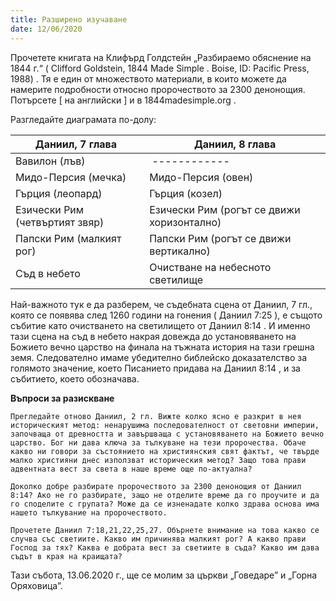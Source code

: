 ```yaml
---
title: Разширено изучаване
date: 12/06/2020
---
```


Прочетете книгата на Клифърд Голдстейн „Разбираемо обяснение на 1844 г.“ ( Clifford Goldstein, 1844 Made Simple . Boise, ID: Pacific Press, 1988) . Тя е един от множеството материали, в които можете да намерите подробности относно пророчеството за 2300 денонощия. Потърсете [ на английски ] и в 1844madesimple.org .

Разгледайте диаграмата по-долу:

|Даниил, 7 глава | Даниил, 8 глава|
|---|---|
|Вавилон (лъв) | ------------|
|Мидо-Персия (мечка) | Мидо-Персия (овен)|
|Гърция (леопард) | Гърция (козел)|
|Езически Рим (четвъртият звяр) | Езически Рим (рогът се движи хоризонтално)|
|Папски Рим (малкият рог) | Папски Рим (рогът се движи вертикално)|
|Съд в небето | Очистване на небесното светилище|

Най-важното тук е да разберем, че съдебната сцена от Даниил, 7 гл., която се появява след 1260 години на гонения ( Даниил 7:25 ), е същото събитие като очистването на светилището от Даниил 8:14 . И именно тази сцена на съд в небето накрая довежда до установяването на Божието вечно царство на финала на тъжната история на тази грешна земя. Следователно имаме убедително библейско доказателство за голямото значение, което Писанието придава на Даниил 8:14 , и за събитието, което обозначава.

**Въпроси за разискване**

`Прегледайте отново Даниил, 2 гл. Вижте колко ясно е разкрит в нея историческият метод: ненарушима последователност от световни империи, започваща от древността и завършваща с установяването на Божието вечно царство. Бог ни дава ключа за тълкуване на тези пророчества. Обаче какво ни говори за състоянието на християнския свят фактът, че твърде малко християни днес използват историческия метод? Защо това прави адвентната вест за света в наше време още по-актуална?`

`Доколко добре разбирате пророчеството за 2300 денонощия от Даниил 8:14? Ако не го разбирате, защо не отделите време да го проучите и да го споделите с групата? Може да се изненадате колко здрава основа има нашето тълкувание на пророчеството.`

`Прочетете Даниил 7:18,21,22,25,27. Обърнете внимание на това какво се случва със светиите. Какво им причинява малкият рог? А какво прави Господ за тях? Каква е добрата вест за светиите в съда? Какво им дава съдът в края на краищата?`

Тази събота, 13.06.2020 г., ще се молим за църкви „Говедаре” и „Горна Оряховица”.
